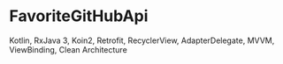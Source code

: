 # FavoriteGitHubApi
Kotlin, RxJava 3, Koin2, Retrofit, RecyclerView, AdapterDelegate, MVVM, ViewBinding, Clean Architecture
